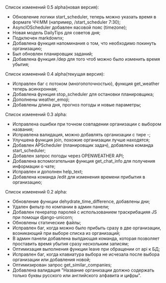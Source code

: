Список изменений 0.5 alpha(новая версия):
- Обновление логики start_scheduler, теперь можно указать время 
в формате ЧЧ:ММ (например, /start_scheduler 7:30);
- AsyncIOScheduler добавлен яасовой пояс (timezone);
- Новая модель DailyTips для советов дня;
- Подключен markdownx;
- Добавлена функция напоминания о том, что необходимо покинуть организацию;
- Был обновлен планировщик заданий;
- Добавлена функция /dep для того чтоб можно было изменить время убытия;

Список изменений 0.4 alpha(текущая версия):
- Исправлен баг с потоком (многопоточностью), функция get_weather теперь асинхронная;
- Добавлена функция stop_scheduler для остановки планировщика;
- Дополнены weather_emoji;
- Добавлены длина дня, прогноз погоды и новые параметры;

Список изменений 0.3 alpha:
- Исправлена ошибки при точном совпадении организации с выбором названия;
- Исправлена валидация, можно добавлять организации с  тире -;
- Улучшена функция join, похожие организации лучше находятся;
- Добавлен APScheduler (планировщик задач), добавлена команда start_scheduler;
- Добавлен запрос погоды через OPENWEATHER API;
- Добавлена вспомогательная функция get_chat_info для получения информации о чате;
- Исправлен и дополнен help_text;
- Добавлена команда /edit для изменения времени прибытия в организацию;

Список изменений 0.2 alpha:
- Обновление функции dehydrate_time_difference, добавлены дни;
- Удален фильтр по компании в админ панели;
- Добавлен генератор паролей с использованием траскрибацияя JS при помощи django-unicorn;
- Обновлены статические файлы;
- Исправлен баг, когда можно было прибыть сразу в две организации, возникающий при выборе списка из организаций;
- В админ панели добавлена выпдающая команда, которая позволяет проставить время убытия сразу нескольким записям;
- Оптимизация выполнения функции leave при обращении от api к БД;
- Исправлен баг, когда клавиатура выбора не исчезала после выбора организации или добавления новой;
- Оптимизирован запрос get_similar_companies;
- Добавлена валидация "Название организации должно содержать только буквы русского или английского алфавита и цифры".